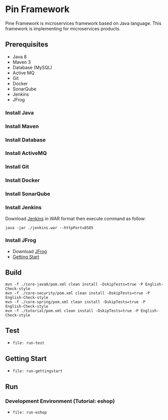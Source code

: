 # Pin Framework
Pine Framework is microservices framework based on Java language.
This framework is implementing for microservices products.

## Prerequisites

- Java 8
- Maven 3
- Database (MySQL)
- Active MQ
- Git
- Docker
- SonarQube
- Jenkins
- JFrog

### Install Java

### Install Maven

### Install Database

### Install ActiveMQ

### Install Git

### Install Docker

### Install SonarQube

### Install Jenkins

Download [Jenkins](https://jenkins.io/download/) in WAR format then execute command as follow:

    java -jar ./jenkins.war --httpPort=8585

### Install JFrog

- Download [JFrog](https://jfrog.com/open-source/)
- [Getting Start](https://www.jfrog.com/confluence/display/JFROG/Installing+Artifactory)

## Build

    mvn -f ./core-java8/pom.xml clean install -DskipTests=true -P English-Check-style
    mvn -f ./core-security/pom.xml clean install -DskipTests=true -P English-Check-style
    mvn -f ./core-spring/pom.xml clean install -DskipTests=true -P English-Check-style
    mvn -f ./tutorial/pom.xml clean install -DskipTests=true -P English-Check-style

## Test

- `file: run-test`

## Getting Start

- `file: run-gettingstart`

## Run

### Development Environment (Tutorial: eshop)
- `file: run-eshop`
